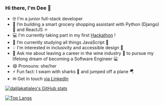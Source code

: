 ### Hi there, I'm Dee 👋

- 🤓 I'm a junior full-stack developer 
- 🔭 I’m building a smart grocery shopping assistant with Python (Django) 🐍 and ReactJS ⚛️
- 💻 I'm currently taking part in my first [Hackathon](https://github.com/hackathon-team-1) !
- 🌱 I’m currently studying all things JavaScript 📜
- 💡 I'm interested in inclusivity and accessible design 🤗
- 💬 Ask me about leaving a career in the wine industry 🍷 to pursue my lifelong dream of becoming a Software Engineer 💻
- 😄 Pronouns: she/her
- ⚡ Fun fact: I swam with sharks 🦈 and jumped off a plane 🪂
- ✉ Get in touch [via LinkedIn](https://www.linkedin.com/in/dalila-k-leo-125099156/)

[![dalilakatialeo's GitHub stats](https://github-readme-stats.vercel.app/api?username=dalilakatialeo&show_icons=true&theme=vue)](https://github.com/dalilakatialeo?tab=repositories)

[![Top Langs](https://github-readme-stats.vercel.app/api/top-langs/?username=dalilakatialeo&layout=compact&theme=vue)](https://github.com/dalilakatialeo?tab=repositories)
